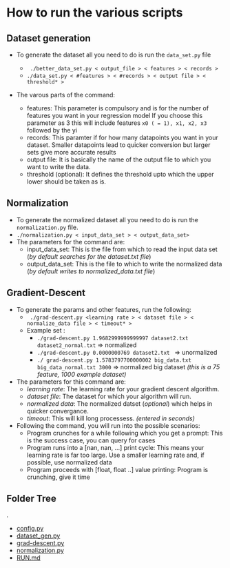 # How to run the various scripts

## Dataset generation

- To generate the dataset all you need to do is run the ` data_set.py ` file
	- ` ./better_data_set.py < output_file > < features > < records >`
	- ` ./data_set.py < #features > < #records > < output file > < threshold* > `

- The varous parts of the command:
	- features: This parameter is compulsory and is for the number of features you want in your regression model
		If you choose this parameter as 3 this will include features ` x0 ( = 1), x1, x2, x3 ` followed by the yi
	- records: This paramter if for how many datapoints you want in your dataset. Smaller datapoints lead to quicker conversion but larger sets give more accurate results
	- output file: It is basically the name of the output file to which you want to write the data.
	- threshold (optional): It defines the threshold upto which the upper lower should be taken as is.

## Normalization

- To generate the normalized dataset all you need to do is run the ` normalization.py ` file.
- ` ./normalization.py < input_data_set > < output_data_set> ` 
- The parameters for the command are:
	- input_data_set: This is the file from which to read the input data set (_by default searches for the dataset.txt file_)
	- output_data_set: This is the file to which to write the normalized data (_by default writes to normalized_data.txt file_)

## Gradient-Descent

- To generate the params and other features, run the following:
	- ` ./grad-descent.py <learning rate > < dataset file > <  normalize_data file > < timeout* >`
	- Example set : 
		- ` ./grad-descent.py 1.9682999999999997 dataset2.txt dataset2_normal.txt ` => normalized
	 	- `./grad-descent.py 0.0000000769 dataset2.txt ` => unormalized 
	 	- `./ grad-descent.py 1.5783797700000002 big_data.txt big_data_normal.txt 3000` => normalized big dataset _(this is a *75 feature*, *1000 example* dataset)_
- The parameters for this command are:
	- *learning rate*: The learning rate for your gradient descent algorithm.
	- *dataset file*: The dataset for which your algorithm will run.
	- *normalized data*: The normalized datset (_optional_) which helps in quicker convergance.
	- *timeout*: This will kill long processess. _(entered in seconds)_
- Following the command, you will run into the possible scenarios:
	- Program crunches for a while following which you get a prompt: This is the success case, you can query for cases
	- Program runs into a [nan, nan, ...] print cycle: This means your learning rate is far too large. Use a smaller learning rate and, if possible, use normalized data
	- Program proceeds with [float, float ..] value printing: Program is crunching, give it time

## Folder Tree
.
 * [config.py](./config.py)
 * [dataset_gen.py](./dataset_gen.py)
 * [grad-descent.py](./grad-descent.py)
 * [normalization.py](./normalization.py)
 * [RUN.md](./RUN.md)